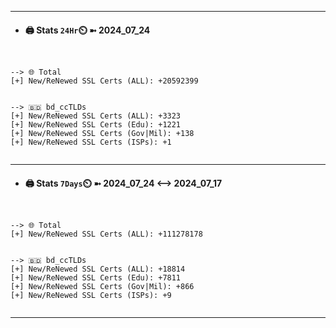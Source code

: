 

---
- #### 🖨️ **Stats** `24Hr`⏲️ ➼ 2024_07_24
```console


--> 🌐 Total
[+] New/ReNewed SSL Certs (ALL): +20592399


--> 🇧🇩 bd_ccTLDs
[+] New/ReNewed SSL Certs (ALL): +3323
[+] New/ReNewed SSL Certs (Edu): +1221
[+] New/ReNewed SSL Certs (Gov|Mil): +138
[+] New/ReNewed SSL Certs (ISPs): +1


```

---
- #### 🖨️ **Stats** `7Days`⏲️ ➼ 2024_07_24 <--> 2024_07_17
```console


--> 🌐 Total
[+] New/ReNewed SSL Certs (ALL): +111278178


--> 🇧🇩 bd_ccTLDs
[+] New/ReNewed SSL Certs (ALL): +18814
[+] New/ReNewed SSL Certs (Edu): +7811
[+] New/ReNewed SSL Certs (Gov|Mil): +866
[+] New/ReNewed SSL Certs (ISPs): +9


```

---

